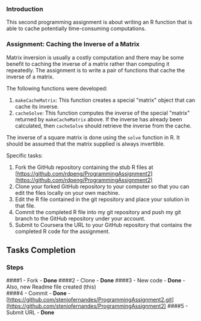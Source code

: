 ### Introduction

This second programming assignment is about writing an R
function that is able to cache potentially time-consuming computations.

### Assignment: Caching the Inverse of a Matrix

Matrix inversion is usually a costly computation and there may be some
benefit to caching the inverse of a matrix rather than computing it
repeatedly. The assignment is to write a pair of functions that cache the 
inverse of a matrix.

The following functions were developed:

1.  `makeCacheMatrix`: This function creates a special "matrix" object
    that can cache its inverse.
2.  `cacheSolve`: This function computes the inverse of the special
    "matrix" returned by `makeCacheMatrix` above. If the inverse has
    already been calculated, then
    `cacheSolve` should retrieve the inverse from the cache.

The inverse of a square matrix is done using the `solve`
function in R. It should be assumed that the matrix supplied is always
invertible.

Specific tasks:

1.  Fork the GitHub repository containing the stub R files at
    [https://github.com/rdpeng/ProgrammingAssignment2](https://github.com/rdpeng/ProgrammingAssignment2)
2.  Clone your forked GitHub repository to your computer so that you can
    edit the files locally on your own machine.
3.  Edit the R file contained in the git repository and place your
    solution in that file.
4.  Commit the completed R file into my git repository and push my
    git branch to the GitHub repository under your account.
5.  Submit to Coursera the URL to your GitHub repository that contains
    the completed R code for the assignment.

## Tasks Completion

### Steps
####1 - Fork  - <b>Done</b>
####2 - Clone - <b>Done</b>
####3 - New code - <b>Done</b> - Also, new Readme file created (this)  
####4 - Commit - <b>Done</b> - [https://github.com/steniofernandes/ProgrammingAssignment2.git](https://github.com/steniofernandes/ProgrammingAssignment2)
####5 - Submit URL - <b>Done</b>
